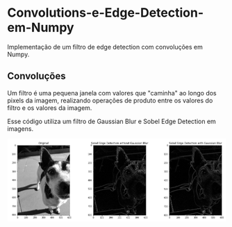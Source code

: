# Convolutions-e-Edge-Detection-em-Numpy
Implementação de um filtro de edge detection com convoluções em Numpy.

## Convoluções 
Um filtro é uma pequena janela com valores que "caminha" ao longo dos pixels da imagem, realizando operações de produto entre os valores do filtro e os valores da imagem.

Esse código utiliza um filtro de Gaussian Blur e Sobel Edge Detection em imagens.

![Filter Output](Sobel_filter_result.png)

